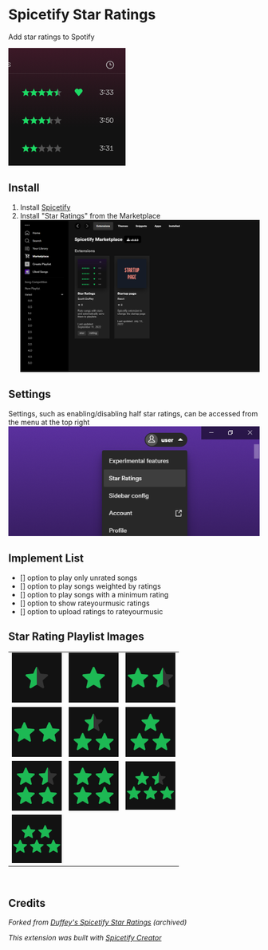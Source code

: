 # Spicetify Star Ratings
Add star ratings to Spotify

![banner](/imgs/preview.png)

## Install

1. Install [Spicetify](https://spicetify.app)
2. Install "Star Ratings" from the Marketplace
   ![Install](imgs/install.png)

## Settings

Settings, such as enabling/disabling half star ratings, can be accessed from the menu at the top right
![Settings](imgs/settings.png)

## Implement List

* [] option to play only unrated songs
* [] option to play songs weighted by ratings
* [] option to play songs with a minimum rating
* [] option to show rateyourmusic ratings
* [] option to upload ratings to rateyourmusic

## Star Rating Playlist Images

<table>
    <tr>
      <td><img src="imgs/0.5star.jpg" width="100px" alt="0.5 Star Rating"></td>
      <td><img src="imgs/1star.jpg" width="100px" alt="1 Star Rating"></td>
      <td><img src="imgs/1.5star.jpg" width="100px" alt="1.5 Star Rating"></td>
    </tr>
    <tr>
      <td><img src="imgs/2star.jpg" width="100px" alt="2 Star Rating"></td>
      <td><img src="imgs/2.5star.jpg" width="100px" alt="2.5 Star Rating"></td>
      <td><img src="imgs/3star.jpg" width="100px" alt="3 Star Rating"></td>
    </tr>
    <tr>
      <td><img src="imgs/3.5star.jpg" width="100px" alt="3.5 Star Rating"></td>
      <td><img src="imgs/4star.jpg" width="100px" alt="4 Star Rating"></td>
      <td><img src="imgs/4.5star.jpg" width="100px" alt="4.5 Star Rating"></td>
    </tr>
    <tr>
      <td colspan="3"><img src="imgs/5star.jpg" width="100px" alt="5 Star Rating"></td>
    </tr>
  </table>

<br>

## Credits

*Forked from [Duffey's Spicetify Star Ratings](https://github.com/duffey/spicetify-star-ratings) (archived)*

*This extension was built with [Spicetify Creator](https://github.com/spicetify/spicetify-creator)*